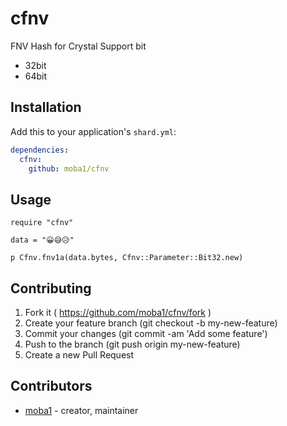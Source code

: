 # cfnv

FNV Hash for Crystal
Support bit

 * 32bit
 * 64bit


## Installation

Add this to your application's `shard.yml`:

```yaml
dependencies:
  cfnv:
    github: moba1/cfnv
```

## Usage

```crystal
require "cfnv"

data = "😀😅😥"

p Cfnv.fnv1a(data.bytes, Cfnv::Parameter::Bit32.new)
```

## Contributing

1. Fork it ( https://github.com/moba1/cfnv/fork )
2. Create your feature branch (git checkout -b my-new-feature)
3. Commit your changes (git commit -am 'Add some feature')
4. Push to the branch (git push origin my-new-feature)
5. Create a new Pull Request

## Contributors

- [moba1](https://github.com/moba1)  - creator, maintainer
